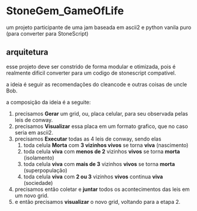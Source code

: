 # StoneGem_GameOfLife

um projeto participante de uma jam baseada em ascii2 e python vanila puro (para converter para StoneScript)

## arquitetura

esse projeto deve ser constrido de forma modular e otimizada, pois é realmente dificil converter para um codigo de stonescript compativel.

a ideia é seguir as recomendações do cleancode e outras coisas de uncle Bob.

a composição da ideia é a seguite:

1. precisamos **Gerar** um grid, ou, placa celular, para seu observada pelas leis de conway.
2. precisamos **Visualizar** essa placa em um formato grafico, que no caso seria em ascii2.
3. precisamos **Executar** todas as 4 leis de conway, sendo elas
   1. toda celula **Morta** com **3 vizinhos vivos** se torna **viva** (nascimento)
   2. toda celula **viva** com **menos de 2** vizinhos **vivos** se torna **morta** (isolamento)
   3. toda celula **viva** com **mais de 3** vizinhos **vivos** se torna **morta** (superpopulação)
   4. toda celula **viva** com **2 ou 3** vizinhos **vivos** continua **viva** (sociedade)
4. precisamos então coletar e **juntar** todos os acontecimentos das leis em um novo grid.
5. e então precisamos **visualizar** o novo grid, voltando para a etapa 2.
